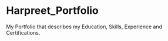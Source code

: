 # Harpreet_Portfolio
My Portfolio that describes my Education, Skills, Experience and Certifications.  

